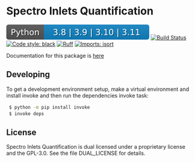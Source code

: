 # Spectro Inlets Quantification

[//]: # (The python version badge is generated with anybadge like so)
[//]: # (anybadge -o -l Python -v "3.8  | 3.9 | 3.10 | 3.11" -f .python_version_badge.svg -c "#1182C2")

[![Python version](.python_version_badge.svg)](https://www.python.org/)
[![Build Status](https://github.com/SpectroInlets/spectro_inlets_quantification/actions/workflows/ci.yml/badge.svg)](https://github.com/SpectroInlets/spectro_inlets_quantification)
[![Code style: black](https://img.shields.io/badge/code%20style-black-000000.svg)](https://github.com/psf/black)
[![Ruff](https://img.shields.io/endpoint?url=https://raw.githubusercontent.com/charliermarsh/ruff/main/assets/badge/v2.json)](https://github.com/charliermarsh/ruff)
[![Imports: isort](https://img.shields.io/badge/%20imports-isort-%231674b1?style=flat&labelColor=ef8336)](https://pycqa.github.io/isort/)

Documentation for this package is [here](https://spectroinlets-spectro-inlets-quantification.readthedocs-hosted.com/en/v1.1/)

## Developing

To get a development environment setup, make a virtual environment and install invoke and then run
the dependencies invoke task:

```bash
 $ python -m pip install invoke
 $ invoke deps
```

## License

Spectro Inlets Quantification is dual licensed under a proprietary
license and the GPL-3.0. See the file DUAL\_LICENSE for details.

